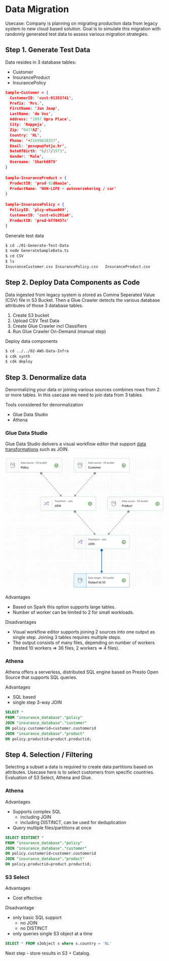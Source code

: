 # Data Migration

Usecase: Company is planning on migrating production data from legacy system to new cloud based solution. Goal is to simulate this migration with randomly generated test data to assess various migration strategies.

## Step 1. Generate Test Data

Data resides in 3 database tables:
* Customer
* InsuranceProduct
* InsurancePolicy

```json
Sample-Customer = {
  CustomerID: 'cust-01353741',
  Prefix: 'Mrs.',
  FirstName: 'Jan Jaap',
  LastName: 'de Vos',
  Address: '1097 Upra Place',
  City: 'Roppeja',
  Zip: '9477AZ',
  Country: 'NL',
  Phone: '+31699828357',
  Email: 'posopu@fotju.hr',
  DateOfBirth: '6/17/1973',
  Gender: 'Male',
  Username: 'Shark6879'
}

Sample-InsuranceProduct = {
  ProductID: 'prod-92d6aa1e',
  ProductName: 'NON-LIFE - autoverzekering / car'
}

Sample-InsurancePolicy = {
  PolicyID: 'plcy-e9aae009',
  CustomerID: 'cust-e5c201a8',
  ProductID: 'prod-bff0437c'
}
```

Generate test data
```bash
$ cd ./01-Generate-Test-Data
$ node GenerateSampleData.ts
$ cd CSV
$ ls
InsuranceCustomer.csv InsurancePolicy.csv   InsuranceProduct.csv
```

## Step 2. Deploy Data Components as Code

Data ingested from legacy system is stored as Comma Seperated Value (CSV) file in S3 Bucket. Then a Glue Crawler detects the various database attributes of those 3 database tables.

1. Create S3 bucket
2. Upload CSV Test Data
3. Create Glue Crawler incl Classifiers
4. Run Glue Crawler On-Demand (manual step)

Deploy data components
```bash
$ cd ../../02-AWS-Data-Infra
$ cdk synth
$ cdk deploy
```

## Step 3. Denormalize data

Denormalizing your data or joining various sources combines rows from 2 or more tables. In this usecase we need to join data from 3 tables.

Tools considered for denormalization
- Glue Data Studio
- Athena

### Glue Data Studio

Glue Data Studio delivers a visual workflow editor that support [data transformations](https://docs.aws.amazon.com/glue/latest/ug/edit-jobs-transforms.html) such as JOIN.

![Glue Data Workflow](Glue-Studio-Visual-Editor.png)

Advantages
- Based on Spark this option supports large tables.
- Number of worker can be limited to 2 for small workloads.

Disadvantages
- Visual workflow editor supports joining 2 sources into one output as single step. Joining 3 tables requires multiple steps.
- The output consists of many files, depending on number of workers (tested 10 workers => 36 files, 2 workers => 4 files).

### Athena

Athena offers a serverless, distributed SQL engine based on Presto Open Source that supports SQL queries.

Advantages
- SQL based
- single step 3-way JOIN

```SQL
SELECT *
FROM "insurance_database"."policy"
JOIN "insurance_database"."customer" 
ON policy.customerid=customer.customerid
JOIN "insurance_database"."product" 
ON policy.productid=product.productid;
```

## Step 4. Selection / Filtering

Selecting a subset a data is required to create data partitions based on attributes. Usecase here is to select customers from specific countries. Evaluation of S3 Select, Athena and Glue.

### Athena

Advantages
- Supports complex SQL
  - including JOIN
  - including DISTINCT, can be used for deduplication
- Query multiple files/partitions at once

```SQL
SELECT DISTINCT *
FROM "insurance_database"."policy"
JOIN "insurance_database"."customer" 
ON policy.customerid=customer.customerid
JOIN "insurance_database"."product" 
ON policy.productid=product.productid;
```

### S3 Select

Advantages
- Cost effective

Disadvantage
- only basic SQL support
  - no JOIN
  - no DISTINCT
- only queries single S3 object at a time

```SQL
SELECT * FROM s3object s where s.country = 'NL'
```

Next step - store results in S3 + Catalog.
